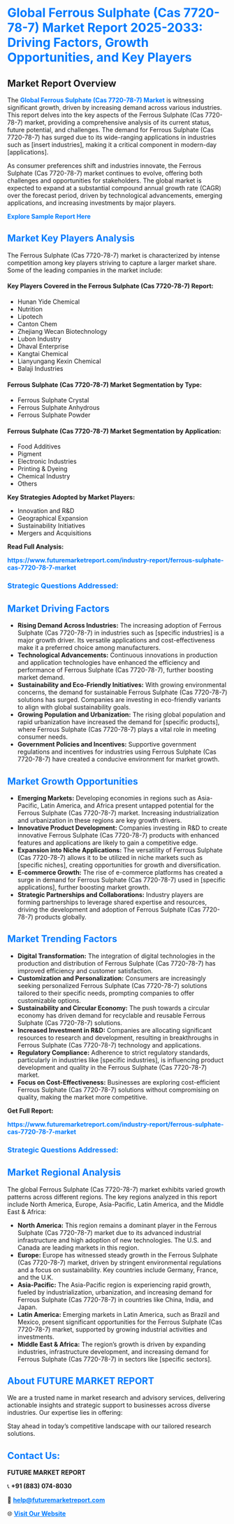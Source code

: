 <h1 style="color: #007BFF;">Global Ferrous Sulphate (Cas 7720-78-7) Market Report 2025-2033: Driving Factors, Growth Opportunities, and Key Players</h1>

<section id="overview">
<h2>Market Report Overview</h2>
<p>The <a href="https://www.futuremarketreport.com/industry-report/ferrous-sulphate-cas-7720-78-7-market" style="color: #007BFF; text-decoration: none;"><strong>Global Ferrous Sulphate (Cas 7720-78-7) Market</strong></a> is witnessing significant growth, driven by increasing demand across various industries. This report delves into the key aspects of the Ferrous Sulphate (Cas 7720-78-7) market, providing a comprehensive analysis of its current status, future potential, and challenges. The demand for Ferrous Sulphate (Cas 7720-78-7) has surged due to its wide-ranging applications in industries such as [insert industries], making it a critical component in modern-day [applications].</p>
<p>As consumer preferences shift and industries innovate, the Ferrous Sulphate (Cas 7720-78-7) market continues to evolve, offering both challenges and opportunities for stakeholders. The global market is expected to expand at a substantial compound annual growth rate (CAGR) over the forecast period, driven by technological advancements, emerging applications, and increasing investments by major players.</p>
</section>

<section id="overview">
<p><a href="https://www.futuremarketreport.com/request-sample/reportId=29930" style="color: #007BFF; text-decoration: none;"><strong>Explore Sample Report Here</strong></a></p>
</section>

<section id="key-players">
<h2 style="color: #007BFF;">Market Key Players Analysis</h2>
<p>The Ferrous Sulphate (Cas 7720-78-7) market is characterized by intense competition among key players striving to capture a larger market share. Some of the leading companies in the market include:</p>
<h4>Key Players Covered in the Ferrous Sulphate (Cas 7720-78-7) Report:</h4>
<ul><li>Hunan Yide Chemical</li><li>Nutrition</li><li>Lipotech</li><li>Canton Chem</li><li>Zhejiang Wecan Biotechnology</li><li>Lubon Industry</li><li>Dhaval Enterprise</li><li>Kangtai Chemical</li><li>Lianyungang Kexin Chemical</li><li>Balaji Industries</li></ul>
<h4>Ferrous Sulphate (Cas 7720-78-7) Market Segmentation by Type:</h4>
<ul><li>Ferrous Sulphate Crystal</li><li>Ferrous Sulphate Anhydrous</li><li>Ferrous Sulphate Powder</li></ul>

<h4>Ferrous Sulphate (Cas 7720-78-7) Market Segmentation by Application:</h4>
<ul><li>Food Additives</li><li>Pigment</li><li>Electronic Industries</li><li>Printing &amp; Dyeing</li><li>Chemical Industry</li><li>Others</li></ul>
<p><strong>Key Strategies Adopted by Market Players:</strong></p>
<ul>
<li>Innovation and R&D</li>
<li>Geographical Expansion</li>
<li>Sustainability Initiatives</li>
<li>Mergers and Acquisitions</li>
</ul>
</section>

<section>
<p><strong>Read Full Analysis: </strong></p><a href="https://www.futuremarketreport.com/industry-report/ferrous-sulphate-cas-7720-78-7-market" style="color: #007BFF; text-decoration: none;"><strong>https://www.futuremarketreport.com/industry-report/ferrous-sulphate-cas-7720-78-7-market</strong></a>
<h3 style="color: #007BFF;">Strategic Questions Addressed:</h3>
</section>

<section id="driving-factors">
<h2 style="color: #007BFF;">Market Driving Factors</h2>
<ul>
<li><strong>Rising Demand Across Industries:</strong> The increasing adoption of Ferrous Sulphate (Cas 7720-78-7) in industries such as [specific industries] is a major growth driver. Its versatile applications and cost-effectiveness make it a preferred choice among manufacturers.</li>
<li><strong>Technological Advancements:</strong> Continuous innovations in production and application technologies have enhanced the efficiency and performance of Ferrous Sulphate (Cas 7720-78-7), further boosting market demand.</li>
<li><strong>Sustainability and Eco-Friendly Initiatives:</strong> With growing environmental concerns, the demand for sustainable Ferrous Sulphate (Cas 7720-78-7) solutions has surged. Companies are investing in eco-friendly variants to align with global sustainability goals.</li>
<li><strong>Growing Population and Urbanization:</strong> The rising global population and rapid urbanization have increased the demand for [specific products], where Ferrous Sulphate (Cas 7720-78-7) plays a vital role in meeting consumer needs.</li>
<li><strong>Government Policies and Incentives:</strong> Supportive government regulations and incentives for industries using Ferrous Sulphate (Cas 7720-78-7) have created a conducive environment for market growth.</li>
</ul>
</section>

<section id="growth-opportunities">
<h2 style="color: #007BFF;">Market Growth Opportunities</h2>
<ul>
<li><strong>Emerging Markets:</strong> Developing economies in regions such as Asia-Pacific, Latin America, and Africa present untapped potential for the Ferrous Sulphate (Cas 7720-78-7) market. Increasing industrialization and urbanization in these regions are key growth drivers.</li>
<li><strong>Innovative Product Development:</strong> Companies investing in R&D to create innovative Ferrous Sulphate (Cas 7720-78-7) products with enhanced features and applications are likely to gain a competitive edge.</li>
<li><strong>Expansion into Niche Applications:</strong> The versatility of Ferrous Sulphate (Cas 7720-78-7) allows it to be utilized in niche markets such as [specific niches], creating opportunities for growth and diversification.</li>
<li><strong>E-commerce Growth:</strong> The rise of e-commerce platforms has created a surge in demand for Ferrous Sulphate (Cas 7720-78-7) used in [specific applications], further boosting market growth.</li>
<li><strong>Strategic Partnerships and Collaborations:</strong> Industry players are forming partnerships to leverage shared expertise and resources, driving the development and adoption of Ferrous Sulphate (Cas 7720-78-7) products globally.</li>
</ul>
</section>

<section id="trending-factors">
<h2 style="color: #007BFF;">Market Trending Factors</h2>
<ul>
<li><strong>Digital Transformation:</strong> The integration of digital technologies in the production and distribution of Ferrous Sulphate (Cas 7720-78-7) has improved efficiency and customer satisfaction.</li>
<li><strong>Customization and Personalization:</strong> Consumers are increasingly seeking personalized Ferrous Sulphate (Cas 7720-78-7) solutions tailored to their specific needs, prompting companies to offer customizable options.</li>
<li><strong>Sustainability and Circular Economy:</strong> The push towards a circular economy has driven demand for recyclable and reusable Ferrous Sulphate (Cas 7720-78-7) solutions.</li>
<li><strong>Increased Investment in R&D:</strong> Companies are allocating significant resources to research and development, resulting in breakthroughs in Ferrous Sulphate (Cas 7720-78-7) technology and applications.</li>
<li><strong>Regulatory Compliance:</strong> Adherence to strict regulatory standards, particularly in industries like [specific industries], is influencing product development and quality in the Ferrous Sulphate (Cas 7720-78-7) market.</li>
<li><strong>Focus on Cost-Effectiveness:</strong> Businesses are exploring cost-efficient Ferrous Sulphate (Cas 7720-78-7) solutions without compromising on quality, making the market more competitive.</li>
</ul>
</section>

<section>
<p><strong>Get Full Report: </strong></p><a href="https://www.futuremarketreport.com/industry-report/ferrous-sulphate-cas-7720-78-7-market" style="color: #007BFF; text-decoration: none;"><strong>https://www.futuremarketreport.com/industry-report/ferrous-sulphate-cas-7720-78-7-market</strong></a>
<h3 style="color: #007BFF;">Strategic Questions Addressed:</h3>
</section>


<section id="regional-analysis">
<h2 style="color: #007BFF;">Market Regional Analysis</h2>
<p>The global Ferrous Sulphate (Cas 7720-78-7) market exhibits varied growth patterns across different regions. The key regions analyzed in this report include North America, Europe, Asia-Pacific, Latin America, and the Middle East & Africa:</p>
<ul>
<li><strong>North America:</strong> This region remains a dominant player in the Ferrous Sulphate (Cas 7720-78-7) market due to its advanced industrial infrastructure and high adoption of new technologies. The U.S. and Canada are leading markets in this region.</li>
<li><strong>Europe:</strong> Europe has witnessed steady growth in the Ferrous Sulphate (Cas 7720-78-7) market, driven by stringent environmental regulations and a focus on sustainability. Key countries include Germany, France, and the U.K.</li>
<li><strong>Asia-Pacific:</strong> The Asia-Pacific region is experiencing rapid growth, fueled by industrialization, urbanization, and increasing demand for Ferrous Sulphate (Cas 7720-78-7) in countries like China, India, and Japan.</li>
<li><strong>Latin America:</strong> Emerging markets in Latin America, such as Brazil and Mexico, present significant opportunities for the Ferrous Sulphate (Cas 7720-78-7) market, supported by growing industrial activities and investments.</li>
<li><strong>Middle East & Africa:</strong> The region’s growth is driven by expanding industries, infrastructure development, and increasing demand for Ferrous Sulphate (Cas 7720-78-7) in sectors like [specific sectors].</li>
</ul>
</section>

<footer>
<h2 style="color: #007BFF;">About FUTURE MARKET REPORT</h2>
<p>We are a trusted name in market research and advisory services, delivering actionable insights and strategic support to businesses across diverse industries. Our expertise lies in offering:</p>

<p>Stay ahead in today’s competitive landscape with our tailored research solutions.</p>

<h2 style="color: #007BFF;">Contact Us:</h2>
<p><strong>FUTURE MARKET REPORT</strong></p>
<p>📞 <strong>+91 (883) 074-8030</strong></p>
<p>📧 <strong><a href="mailto:help@futuremarketreport.com" style="color: #007BFF;">help@futuremarketreport.com</a></strong></p>
<p>🌐 <strong><a href="https://www.futuremarketreport.com/" style="color: #007BFF;">Visit Our Website</a></strong></p>
</footer>